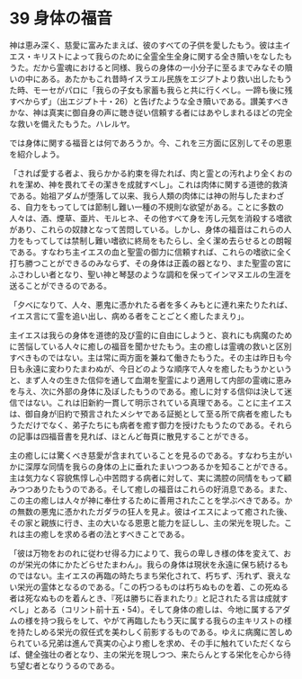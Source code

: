 # 39 身体の福音

神は恵み深く、慈愛に富みたまえば、彼のすべての子供を愛したもう。彼は主イエス・キリストによって我らのために全霊全生全身に関する全き贖いをなしたもうた。だから霊魂におけると同様、我らの身体の一小分子に至るまでみなその贖いの中にある。あたかもこれ昔時イスラエル民族をエジプトより救い出したもうた時、モーセがパロに「我らの子女も家蓄も我らと共に行くべし。一蹄も後に残すべからず」（出エジプト十・26）と告げたような全き贖いである。讃美すべきかな、神は真実に御自身の声に聴き従い信頼する者にはあやしまれるほどの完全な救いを備えたもうた。ハレルヤ。

では身体に関する福音とは何であろうか。今、これを三方面に区別してその恩恵を紹介しよう。

「されぱ愛する者よ、我らかかる約束を得たれば、肉と霊との汚れより全くおのれを潔め、神を畏れてその潔きを成就すべし」。これは肉体に関する道徳的救済である。始祖アダムが堕落して以来、我ら人類の肉体には神の附与したまわざる、自力をもってしては節制し難い一種の不規則な欲望がある。ことに多数の人々は、酒、煙草、亜片、モルヒネ、その他すべて身を汚し元気を消殺する嗜欲があり、これらの奴隷となって苦悶している。しかし、身体の福音はこれらの人力をもってしては禁制し難い嗜欲に終局をもたらし、全く潔め去らせるとの朗報である。すなわち主イエスの血と聖霊の御力に信頼すれば、これらの嗜欲に全く打ち勝つことができるのみならず、その身体は正義の器となり、また聖霊の宮にふさわしい者となり、聖い神と琴瑟のような調和を保ってインマヌエルの生涯を送ることができるのである。

「夕べになりて、人々、悪鬼に憑かれたる者を多くみもとに連れ来たりたれば、イエス言にて霊を追い出し、病める者をことごとく癒したまえり」。

主イエスは我らの身体を道徳的及び霊的に自由にしようと、哀れにも病魔のために苦悩している人々に癒しの福音を聞かせたもう。主の癒しは霊魂の救いと区別すべきものではない。主は常に両方面を兼ねて働きたもうた。その主は昨日も今日も永遠に変わりたまわぬが、今日どのような順序で人々を癒したもうかというと、まず人々の生きた信仰を通して血潮を聖霊により適用して内部の霊魂に恵みを与え、次に外部の身体に及ぼしたもうのである。癒しに対する信仰は決して迷信ではない。これは旧新約一貫して明示されている真理である。ことに主イエスは、御自身が旧約で預言されたメシヤである証拠として至る所で病者を癒したもうただけでなく、弟子たちにも病者を癒す御力を授けたもうたのである。それらの記事は四福音書を見れば、ほとんど毎頁に散見することができる。

主の癒しには驚くべき慈愛が含まれていることを見るのである。すなわち主がいかに深厚な同情を我らの身体の上に垂れたまいつつあるかを知ることができる。主は気力なく容貌焦惇し心中苦悶する病者に対して、実に満腔の同情をもって顧みつつありたもうのである。そして癒しの福音はこれらの好消息である。また、この主の癒しは人々が神に奉仕するために善用されたことを学ぶべきである。かの無数の悪鬼に憑かれたガダラの狂人を見よ。彼はイエスによって癒された後、その家と親族に行き、主の大いなる恩恵と能力を証しし、主の栄光を現した。これは主の癒しを求める者の法とすべきことである。

「彼は万物をおのれに従わせ得る力によりて、我らの卑しき様の体を変えて、おのが栄光の体にかたどらせたまわん」。我らの身体は現状を永遠に保ち続けるものではない。主イエスの再臨の時たちまち栄化されて、朽ちず、汚れず、衰えない栄光の霊体となるのである。「この朽つるものは朽ちぬものを着、この死ぬる者は死なぬものを着んとき、『死は勝ちに呑まれたり』と記されたる言は成就すべし」とある（コリント前十五・54）。そして身体の癒しは、今地に属するアダムの様を持つ我らをして、やがて再臨したもう天に属する我らの主キリストの様を持たしめる栄光の叙任式を美わしく前影するものである。ゆえに病魔に苦しめられている兄弟は進んで真実の心より癒しを求め、その手に触れていただくならば、健全強壮の者となり、主の栄光を現しつつ、来たらんとする栄化を心から待ち望む者となりうるのである。

